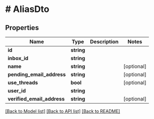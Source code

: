 # # AliasDto

## Properties

Name | Type | Description | Notes
------------ | ------------- | ------------- | -------------
**id** | **string** |  | 
**inbox_id** | **string** |  | 
**name** | **string** |  | [optional] 
**pending_email_address** | **string** |  | [optional] 
**use_threads** | **bool** |  | [optional] 
**user_id** | **string** |  | 
**verified_email_address** | **string** |  | [optional] 

[[Back to Model list]](../../README.md#documentation-for-models) [[Back to API list]](../../README.md#documentation-for-api-endpoints) [[Back to README]](../../README.md)


